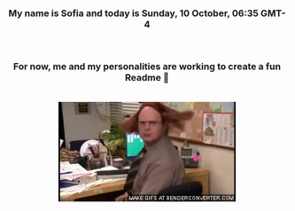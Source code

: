 


<div align="center">
<h3 >My name is Sofia and today is Sunday, 10 October, 06:35 GMT-4</h3><br>
<h3 >For now, me and my personalities are working to create a fun Readme 👋
</h3><br>
<img src='img/dwight.gif' alt='working...'/>
</div>
